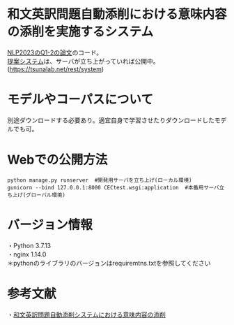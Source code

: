 # 和文英訳問題自動添削における意味内容の添削を実施するシステム
[NLP2023のQ1-2の論文](https://www.anlp.jp/proceedings/annual_meeting/2023/pdf_dir/Q1-2.pdf)のコード。<br>
[提案システム](https://tsunalab.net/rest/system)は、サーバが立ち上がっていれば公開中。(https://tsunalab.net/rest/system)


# モデルやコーパスについて
別途ダウンロードする必要あり。適宜自身で学習させたりダウンロードしたモデルでも可。

# Webでの公開方法
```
python manage.py runserver  #開発用サーバを立ち上げ(ローカル環境)
gunicorn --bind 127.0.0.1:8000 CECtest.wsgi:application  #本番用サーバ立ち上げ(グローバル環境)
```

# バージョン情報
・Python 3.7.13<br>
・nginx 1.14.0<br>
＊pythonのライブラリのバージョンはrequiremtns.txtを参照してください<br>
# 参考文献
・[和文英訳問題自動添削システムにおける意味内容の添削](https://www.anlp.jp/proceedings/annual_meeting/2023/pdf_dir/Q1-2.pdf)<br>

